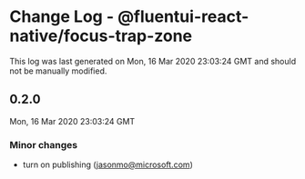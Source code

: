 # Change Log - @fluentui-react-native/focus-trap-zone

This log was last generated on Mon, 16 Mar 2020 23:03:24 GMT and should not be manually modified.

## 0.2.0
Mon, 16 Mar 2020 23:03:24 GMT

### Minor changes

- turn on publishing (jasonmo@microsoft.com)